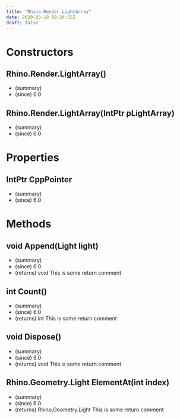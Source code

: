 ```yaml
---
title: "Rhino.Render.LightArray"
date: 2020-03-10 09:24:55Z
draft: false
---
```


# Constructors
## Rhino.Render.LightArray()
- (summary) 
- (since) 6.0
## Rhino.Render.LightArray(IntPtr pLightArray)
- (summary) 
- (since) 6.0
# Properties
## IntPtr CppPointer
- (summary) 
- (since) 6.0
# Methods
## void Append(Light light)
- (summary) 
- (since) 6.0
- (returns) void This is some return comment
## int Count()
- (summary) 
- (since) 6.0
- (returns) int This is some return comment
## void Dispose()
- (summary) 
- (since) 6.0
- (returns) void This is some return comment
## Rhino.Geometry.Light ElementAt(int index)
- (summary) 
- (since) 6.0
- (returns) Rhino.Geometry.Light This is some return comment
